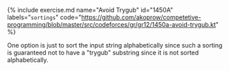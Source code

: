 {% include exercise.md name="Avoid Trygub" id="1450A" labels="`sortings`"
   code="https://github.com/akoprow/competetive-programming/blob/master/src/codeforces/gr/gr12/1450a-avoid-trygub.kt" %}

One option is just to sort the input string alphabetically since such a sorting is guaranteed not to have a "trygub" substring since it is not sorted alphabetically.
